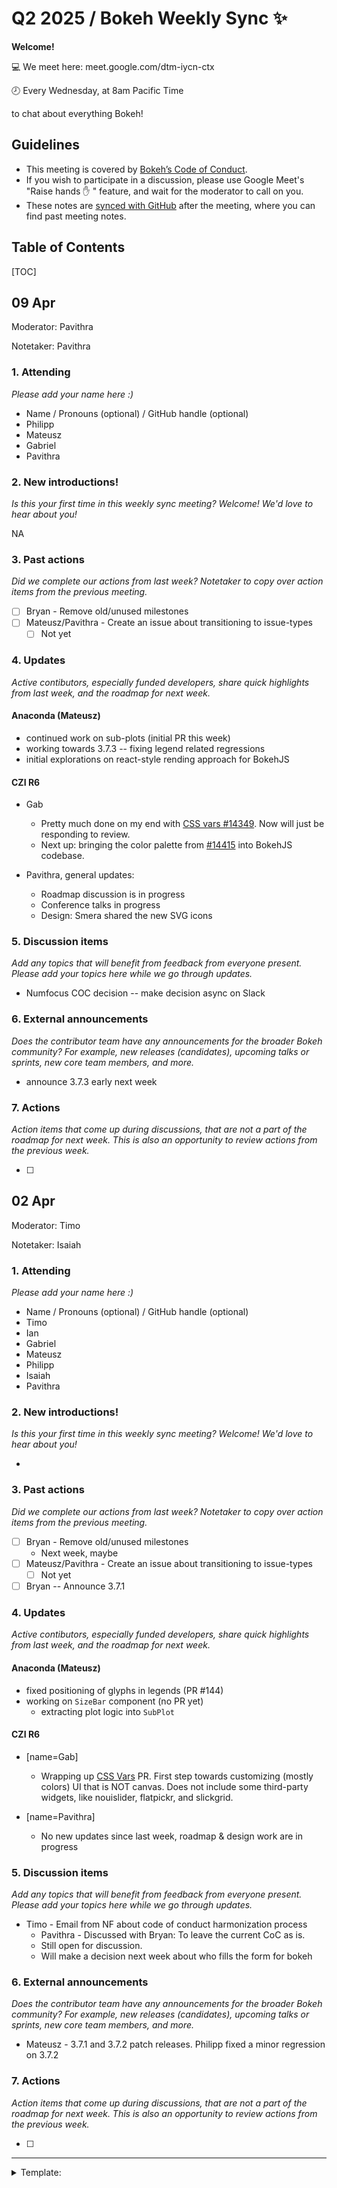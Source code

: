 # Q2 2025 / Bokeh Weekly Sync ✨

**Welcome!**

:computer: We meet here: meet.google.com/dtm-iycn-ctx

:clock8: Every Wednesday, at 8am Pacific Time

to chat about everything Bokeh!

## Guidelines

- This meeting is covered by [Bokeh’s Code of Conduct](https://github.com/bokeh/bokeh/blob/branch-3.1/docs/CODE_OF_CONDUCT.md).
- If you wish to participate in a discussion, please use Google Meet's "Raise hands :hand: " feature, and wait for the moderator to call on you.
- These notes are [synced with GitHub](https://github.com/bokeh/pm/blob/master/minutes/weekly/YYYY-MM.md) after the meeting, where you can find past meeting notes.

## Table of Contents

[TOC]

## 09 Apr

Moderator: Pavithra

Notetaker: Pavithra

### 1. Attending

*Please add your name here :)*

* Name / Pronouns (optional) / GitHub handle (optional)
* Philipp
* Mateusz
* Gabriel
* Pavithra

### 2. New introductions!

*Is this your first time in this weekly sync meeting? Welcome! We'd love to hear about you!*

NA

### 3. Past actions

*Did we complete our actions from last week? Notetaker to copy over action items from the previous meeting.*

- [ ] Bryan - Remove old/unused milestones
- [ ] Mateusz/Pavithra - Create an issue about transitioning to issue-types
    - [ ] Not yet

### 4. Updates

*Active contibutors, especially funded developers, share quick highlights from last week, and the roadmap for next week.*

#### Anaconda (Mateusz)

* continued work on sub-plots (initial PR this week)
* working towards 3.7.3 -- fixing legend related regressions
* initial explorations on react-style rending approach for BokehJS

#### CZI R6

* Gab
    * Pretty much done on my end with [CSS vars #14349](https://github.com/bokeh/bokeh/pull/14349). Now will just be responding to review.
    * Next up: bringing the color palette from [#14415](https://github.com/bokeh/bokeh/discussions/14415) into BokehJS codebase.

* Pavithra, general updates:
    * Roadmap discussion is in progress
    * Conference talks in progress
    * Design: Smera shared the new SVG icons

### 5. Discussion items

*Add any topics that will benefit from feedback from everyone present. Please add your topics here while we go through updates.*

* Numfocus COC decision -- make decision async on Slack
    
### 6. External announcements

*Does the contributor team have any announcements for the broader Bokeh community? For example, new releases (candidates), upcoming talks or sprints, new core team members, and more.*

* announce 3.7.3 early next week 

### 7. Actions

*Action items that come up during discussions, that are not a part of the roadmap for next week. This is also an opportunity to review actions from the previous week.*

- [ ] 


## 02 Apr

Moderator: Timo

Notetaker: Isaiah

### 1. Attending

*Please add your name here :)*

* Name / Pronouns (optional) / GitHub handle (optional)
* Timo
* Ian
* Gabriel
* Mateusz
* Philipp
* Isaiah
* Pavithra

### 2. New introductions!

*Is this your first time in this weekly sync meeting? Welcome! We'd love to hear about you!*

* 

### 3. Past actions

*Did we complete our actions from last week? Notetaker to copy over action items from the previous meeting.*

- [ ] Bryan - Remove old/unused milestones
    - Next week, maybe
- [ ] Mateusz/Pavithra - Create an issue about transitioning to issue-types
    - [ ] Not yet
- [ ] Bryan -- Announce 3.7.1

### 4. Updates

*Active contibutors, especially funded developers, share quick highlights from last week, and the roadmap for next week.*

#### Anaconda (Mateusz)

- fixed positioning of glyphs in legends (PR #144)
- working on `SizeBar` component (no PR yet)
  - extracting plot logic into `SubPlot`


#### CZI R6

- [name=Gab] 
     - Wrapping up [CSS Vars](https://github.com/bokeh/bokeh/pull/14349) PR. First step towards customizing (mostly colors) UI that is NOT canvas. Does not include some third-party widgets, like nouislider, flatpickr, and slickgrid.


- [name=Pavithra]
    - No new updates since last week, roadmap & design work are in progress


### 5. Discussion items

*Add any topics that will benefit from feedback from everyone present. Please add your topics here while we go through updates.*

* Timo - Email from NF about code of conduct harmonization process
    * Pavithra - Discussed with Bryan: To leave the current CoC as is.
    * Still open for discussion. 
    * Will make a decision next week about who fills the form for bokeh
    
### 6. External announcements

*Does the contributor team have any announcements for the broader Bokeh community? For example, new releases (candidates), upcoming talks or sprints, new core team members, and more.*

* Mateusz - 3.7.1 and 3.7.2 patch releases. Philipp fixed a minor regression on 3.7.2

### 7. Actions

*Action items that come up during discussions, that are not a part of the roadmap for next week. This is also an opportunity to review actions from the previous week.*

- [ ] 

---

<details>
<summary> Template: </summary>

## DD MMM

Moderator: ...

Notetaker: ...

### 1. Attending

*Please add your name here :)*

* Name / Pronouns (optional) / GitHub handle (optional)
* 

### 2. New introductions!

*Is this your first time in this weekly sync meeting? Welcome! We'd love to hear about you!*

* 

### 3. Past actions

*Did we complete our actions from last week? Notetaker to copy over action items from the previous meeting.*

- [ ] Assignee -- Action item

### 4. Updates

*Active contibutors, especially funded developers, share quick highlights from last week, and the roadmap for next week.*

#### Anaconda (Mateusz)

#### CZI R6 ()

#### TBD

### 5. Discussion items

*Add any topics that will benefit from feedback from everyone present. Please add your topics here while we go through updates.*

* 
    
### 6. External announcements

*Does the contributor team have any announcements for the broader Bokeh community? For example, new releases (candidates), upcoming talks or sprints, new core team members, and more.*

* 

### 7. Actions

*Action items that come up during discussions, that are not a part of the roadmap for next week. This is also an opportunity to review actions from the previous week.*

- [ ] Assignee -- Action item

</details>